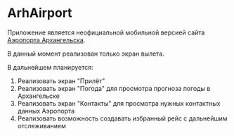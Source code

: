 # ArhAirport

Приложение является неофициальной мобильной версией сайта [Аэропорта Архангельска](https://arh.aero/).

В данный момент реализован только экран вылета. 

В дальнейшем планируется:

1. Реализовать экран "Прилёт" 
2. Реализовать экран "Погода" для просмотра прогноза погоды в Архангельске
3. Реализовать экран "Контакты" для просмотра нужных контактных данных Аэропорта
4. Реализовать возможность создавать избранный рейс с дальнейшим отслеживанием
